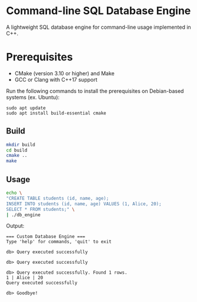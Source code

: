 # Command-line SQL Database Engine

A lightweight SQL database engine for command-line usage implemented in C++.

# Prerequisites

- CMake (version 3.10 or higher) and Make
- GCC or Clang with C++17 support

Run the following commands to install the prerequisites on Debian-based systems (ex. Ubuntu):

```
sudo apt update
sudo apt install build-essential cmake
```

## Build

```bash
mkdir build
cd build
cmake ..
make
```

## Usage

```bash
echo \
"CREATE TABLE students (id, name, age);
INSERT INTO students (id, name, age) VALUES (1, Alice, 20);
SELECT * FROM students;" \
| ./db_engine
```

Output:
```
=== Custom Database Engine ===
Type 'help' for commands, 'quit' to exit

db> Query executed successfully

db> Query executed successfully

db> Query executed successfully. Found 1 rows.
1 | Alice | 20
Query executed successfully

db> Goodbye!
```